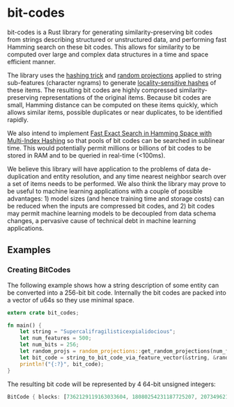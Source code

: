 # bit-codes

bit-codes is a Rust library for generating similarity-preserving bit codes from strings describing structured or unstructured data, and performing fast Hamming search on these bit codes. This allows for similarity to be computed over large and complex data structures in a time and space efficient manner.

The library uses the [hashing trick](https://en.wikipedia.org/wiki/Feature_hashing) and [random projections](https://en.wikipedia.org/wiki/Random_projection) applied to string sub-features (character ngrams) to generate [locality-sensitive hashes](https://en.wikipedia.org/wiki/Locality-sensitive_hashing) of these items. The resulting bit codes are highly compressed similarity-preserving representations of the original items. Because bit codes are small, Hamming distance can be computed on these items quickly, which allows similar items, possible duplicates or near duplicates, to be identified rapidly.

We also intend to implement [Fast Exact Search in Hamming Space with Multi-Index Hashing](http://arxiv.org/pdf/1307.2982.pdf) so that pools of bit codes can be searched in sublinear time. This would potentially permit millions or billions of bit codes to be stored in RAM and to be queried in real-time (<100ms).

We believe this library will have application to the problems of data de-duplication and entity resolution, and any time nearest neighbor search over a set of items needs to be performed. We also think the library may prove to be useful to machine learning applications with a couple of possible advantages: 1) model sizes (and hence training time and storage costs) can be reduced when the inputs are compressed bit codes, and 2) bit codes may permit machine learning models to be decoupled from data schema changes, a pervasive cause of technical debt in machine learning applications.

## Examples

### Creating BitCodes

The following example shows how a string description of some entity can be converted into a 256-bit bit code. Internally the bit codes are packed into a vector of u64s so they use minimal space.

```rust
extern crate bit_codes;

fn main() {
    let string = "Supercalifragilisticexpialidocious";
    let num_features = 500;
    let num_bits = 256;
    let random_projs = random_projections::get_random_projections(num_features, num_bits);
    let bit_code = string_to_bit_code_via_feature_vector(&string, &random_projs);
    println!("{:?}", bit_code);
}
```

The resulting bit code will be represented by 4 64-bit unsigned integers:

```rust
BitCode { blocks: [7362129119163033604, 18080254231187725207, 2073496217670817622, 15739700542835670175], nbits: 256 }
```
